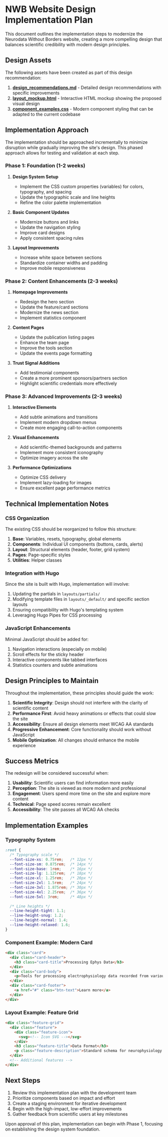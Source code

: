 # NWB Website Design Implementation Plan

This document outlines the implementation steps to modernize the Neurodata Without Borders website, creating a more compelling design that balances scientific credibility with modern design principles.

## Design Assets

The following assets have been created as part of this design recommendation:

1. **[design_recommendations.md](design_recommendations.md)** - Detailed design recommendations with specific improvements
2. **[layout_mockup.html](layout_mockup.html)** - Interactive HTML mockup showing the proposed visual design
3. **[component_examples.css](component_examples.css)** - Modern component styling that can be adapted to the current codebase

## Implementation Approach

The implementation should be approached incrementally to minimize disruption while gradually improving the site's design. This phased approach allows for testing and validation at each step.

### Phase 1: Foundation (1-2 weeks)

1. **Design System Setup**
   - Implement the CSS custom properties (variables) for colors, typography, and spacing
   - Update the typographic scale and line heights
   - Refine the color palette implementation

2. **Basic Component Updates**
   - Modernize buttons and links
   - Update the navigation styling
   - Improve card designs
   - Apply consistent spacing rules

3. **Layout Improvements**
   - Increase white space between sections
   - Standardize container widths and padding
   - Improve mobile responsiveness

### Phase 2: Content Enhancements (2-3 weeks)

1. **Homepage Improvements**
   - Redesign the hero section
   - Update the feature/card sections
   - Modernize the news section
   - Implement statistics component

2. **Content Pages**
   - Update the publication listing pages
   - Enhance the team page
   - Improve the tools section
   - Update the events page formatting

3. **Trust Signal Additions**
   - Add testimonial components
   - Create a more prominent sponsors/partners section
   - Highlight scientific credentials more effectively

### Phase 3: Advanced Improvements (2-3 weeks)

1. **Interactive Elements**
   - Add subtle animations and transitions
   - Implement modern dropdown menus
   - Create more engaging call-to-action components

2. **Visual Enhancements**
   - Add scientific-themed backgrounds and patterns
   - Implement more consistent iconography
   - Optimize imagery across the site

3. **Performance Optimizations**
   - Optimize CSS delivery
   - Implement lazy-loading for images
   - Ensure excellent page performance metrics

## Technical Implementation Notes

### CSS Organization

The existing CSS should be reorganized to follow this structure:

1. **Base**: Variables, resets, typography, global elements
2. **Components**: Individual UI components (buttons, cards, alerts)
3. **Layout**: Structural elements (header, footer, grid system)
4. **Pages**: Page-specific styles
5. **Utilities**: Helper classes

### Integration with Hugo

Since the site is built with Hugo, implementation will involve:

1. Updating the partials in `layouts/partials/`
2. Modifying template files in `layouts/_default/` and specific section layouts
3. Ensuring compatibility with Hugo's templating system
4. Leveraging Hugo Pipes for CSS processing

### JavaScript Enhancements

Minimal JavaScript should be added for:

1. Navigation interactions (especially on mobile)
2. Scroll effects for the sticky header
3. Interactive components like tabbed interfaces
4. Statistics counters and subtle animations

## Design Principles to Maintain

Throughout the implementation, these principles should guide the work:

1. **Scientific Integrity**: Design should not interfere with the clarity of scientific content
2. **Performance First**: Avoid heavy animations or effects that could slow the site
3. **Accessibility**: Ensure all design elements meet WCAG AA standards
4. **Progressive Enhancement**: Core functionality should work without JavaScript
5. **Mobile Optimization**: All changes should enhance the mobile experience

## Success Metrics

The redesign will be considered successful when:

1. **Usability**: Scientific users can find information more easily
2. **Perception**: The site is viewed as more modern and professional
3. **Engagement**: Users spend more time on the site and explore more content
4. **Technical**: Page speed scores remain excellent
5. **Accessibility**: The site passes all WCAG AA checks

## Implementation Examples

### Typography System

```css
:root {
  /* Typography scale */
  --font-size-xs: 0.75rem;   /* 12px */
  --font-size-sm: 0.875rem;  /* 14px */
  --font-size-base: 1rem;    /* 16px */
  --font-size-lg: 1.125rem;  /* 18px */
  --font-size-xl: 1.25rem;   /* 20px */
  --font-size-2xl: 1.5rem;   /* 24px */
  --font-size-3xl: 1.875rem; /* 30px */
  --font-size-4xl: 2.25rem;  /* 36px */
  --font-size-5xl: 3rem;     /* 48px */
  
  /* Line heights */
  --line-height-tight: 1.1;
  --line-height-snug: 1.2;
  --line-height-normal: 1.4;
  --line-height-relaxed: 1.6;
}
```

### Component Example: Modern Card

```html
<div class="card">
  <div class="card-header">
    <h3 class="card-title">Processing Ephys Data</h3>
  </div>
  <div class="card-body">
    <p>Tools for processing electrophysiology data recorded from various modalities.</p>
  </div>
  <div class="card-footer">
    <a href="#" class="btn-text">Learn more</a>
  </div>
</div>
```

### Layout Example: Feature Grid

```html
<div class="feature-grid">
  <div class="feature">
    <div class="feature-icon">
      <svg><!-- Icon SVG --></svg>
    </div>
    <h3 class="feature-title">Data Format</h3>
    <p class="feature-description">Standard schema for neurophysiology data</p>
  </div>
  <!-- Additional features -->
</div>
```

## Next Steps

1. Review this implementation plan with the development team
2. Prioritize components based on impact and effort
3. Create a staging environment for iterative development
4. Begin with the high-impact, low-effort improvements
5. Gather feedback from scientific users at key milestones

Upon approval of this plan, implementation can begin with Phase 1, focusing on establishing the design system foundation.
